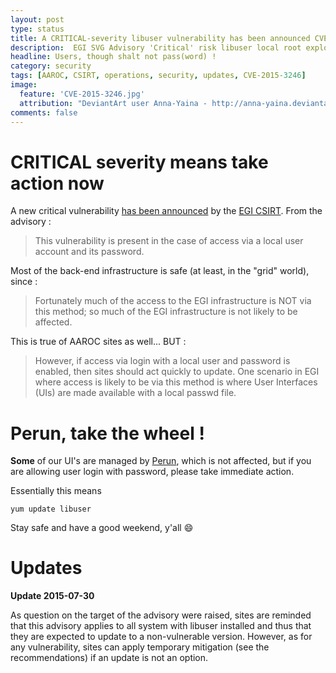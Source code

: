```yaml
---
layout: post
type: status
title: A CRITICAL-severity libuser vulnerability has been announced CVE-2015-3245.
description:  EGI SVG Advisory 'Critical' risk libuser local root exploit for  RedHat and derivatives.
headline: Users, though shalt not pass(word) !
category: security
tags: [AAROC, CSIRT, operations, security, updates, CVE-2015-3246]
image:
  feature: 'CVE-2015-3246.jpg'
  attribution: "DeviantArt user Anna-Yaina - http://anna-yaina.deviantart.com/"
comments: false
---
```


# CRITICAL severity means take action now

A new critical vulnerability [has been announced](https://wiki.egi.eu/wiki/EGI_CSIRT:Alerts/libuser-2015-07-24) by the [EGI CSIRT](https://wiki.egi.eu/wiki/EGI_CSIRT:Alerts). From the advisory :

> This vulnerability is present in the case of access via a local user account and its password.

Most of the back-end infrastructure is safe (at least, in the "grid" world), since :
> Fortunately much of the access to the EGI infrastructure is NOT via this method; so much of  the EGI infrastructure is not likely to be affected.

This is true of AAROC sites as well... BUT :


> However, if access via login with a local user and password is enabled, then sites should act
> quickly to update.  One scenario in EGI where access is likely to be via this method is where
> User Interfaces (UIs) are made available with a local passwd file.  

# Perun, take the wheel !

**Some** of our UI's are managed by [Perun](https://perun.c4.csir.co.za), which is not affected, but if you are allowing user login with password, please take immediate action.

Essentially this means

```
yum update libuser
```

Stay safe and have a good weekend, y'all :smile:

# Updates

**Update 2015-07-30**

As question on the target of the advisory were raised, sites are reminded that this advisory applies to all system with libuser installed and thus that they are expected to update to a non-vulnerable version.
However, as for any vulnerability, sites can apply temporary mitigation (see the recommendations) if an update is not an option.
